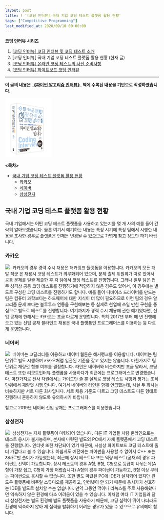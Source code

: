 ```yaml
---
layout: post
title: ! '[코딩 인터뷰] 국내 기업 코딩 테스트 플랫폼 활용 현황'
tags: ["Competitive Programming"]
last_modified_at: 2020/09/10 00:00:00
---
```


**코딩 인터뷰 시리즈**
1. [[코딩 인터뷰] 코딩 인터뷰 및 코딩 테스트 소개](/coding-interview-1/)
1. [코딩 인터뷰] 국내 기업 코딩 테스트 플랫폼 활용 현황 (현재 글)
1. [[코딩 인터뷰] 온라인 코딩 테스트의 사전 준비사항](/coding-interview-3/)
1. [[코딩 인터뷰] 화이트보드 코딩 인터뷰](/coding-interview-4/)

<hr>

**이 글의 내용은 [《파이썬 알고리즘 인터뷰》](/algorithm-interview) 책에 수록된 내용을 기반으로 작성하였습니다.**

<a href="/algorithm-interview"><img src="/images/2020/book-cover.jpg" width="30%"></a>

**&lt;목차&gt;**
<!-- TOC -->

- [국내 기업 코딩 테스트 플랫폼 활용 현황](#국내-기업-코딩-테스트-플랫폼-활용-현황)
  - [카카오](#카카오)
  - [네이버](#네이버)
  - [삼성전자](#삼성전자)

<!-- /TOC -->

## 국내 기업 코딩 테스트 플랫폼 활용 현황
국내 기업에서는 어떤 코딩 테스트 플랫폼을 사용하고 있는지를 몇 개 사의 예를 들어 간략히 알아보겠습니다. 물론 여기서 얘기하는 내용은 특정 시기에 특정 팀에서 시행한 내용을 조사한 경우로 플랫폼은 언제든 변경될 수 있으므로 가볍게 참고 정도만 하기 바랍니다.

### 카카오
<img src="https://user-images.githubusercontent.com/1250095/92721632-5cc63800-f3a1-11ea-82c8-b4d57065e392.jpg" style="float: left; margin-right: 8px;">
카카오의 경우 경력 수시 채용은 해커랭크 플랫폼을 이용합니다. 카카오의 모든 개발 직군 은 채용시 코딩 테스트가 의무화되어 있으며, 문제 출제 위원회가 따로 있어서 공통 문제를 일괄 제출한 후 각 팀에서 코딩 테스트를 진행합니다. 그러나 일부 팀은 업무 성격상 공통 코딩 테스트를 진행하기에 적합하지 않은 경우도 있어서, 이 경우에는 별도로 구성한 코딩 테스트를 진행하기도 합니다. 예를 들어 디바이스 드라이버를 만드는 팀은 컴퓨터 과학보다는 하드웨어에 대한 지식이 더 많이 필요하므로 이런 팀의 경우 알고리즘 문제 보다는 블루투스 연동을 구현해보는 등 실제로 현업에 쓰일 만한 구현을 중심으로 별도로 테스트를 진행합니다. 여기까지가 경력 수시 채용에 관한 얘기였다면, 신입 공채에 한해서는 카카오는 조금 다르게 운영합니다. 특히 2017년 부터 매 년 진행해 오고 있는 신입 공채 블라인드 채용은 국내 플랫폼인 프로그래머스를 이용하는 등 다르게 운영합니다.

### 네이버
<img src="https://user-images.githubusercontent.com/1250095/92721643-5f289200-f3a1-11ea-90ff-ee3338ca6979.png" style="margin-right: 8px; float: left">
네이버는 코딜리티를 이용하고 네이버 웹툰은 해커랭크를 이용합니다. 네이버는 팀 단위로 별도 시행하며 카카오처럼 일관된 기준을 갖고 있지는 않습니다. 마찬가지로 팀 단위로 재량껏 합불 여부를 결정합니다. 라인은 네이버와 비슷하지만 조금 달라서, 코딩 테스트 또한 리모트인터뷰 플랫폼을 사용하다가 최근에는 프로그래머스로 변경했습니다. 마찬가지로 전사 차원에서는 가이드만 줄 뿐 실제로 코딩 테스트 시행과 평가는 조직 단위에서 재량껏 시행 합니다. 여기서 네이버와 라인을 함께 언급했는데, 사실 두 회사는 비슷하지만 서로 다른 회사입니다. 서로 채용 기준도 다르고 코딩 테스트도 다른 형태로 진행하니 혼동하지 않도록 유의하시기 바랍니다.

참고로 2019년 네이버 신입 공채는 프로그래머스를 이용했습니다.

### 삼성전자
<img src="https://user-images.githubusercontent.com/1250095/92723140-9ac45b80-f3a3-11ea-9f1d-44ba55c4f2f5.png" style="float: left; margin-right: 8px">
삼성전자는 자체 플랫폼이 마련되어 있습니다. 다른 IT 기업들 처럼 온라인으로는 테스트 응시가 불가능하며, 본사에 마련된 별도의 PC에서 자체 플랫폼에서 코딩 테스트를 진행합니다. 인터넷 또한 차단되어 있기 때문에, 사실상 화이트보드 코딩 테스트에 좀 더 가깝다고 볼 수 있습니다. 아쉽게도 예전에는 파이썬을 사용할 수 없어서 C++ 또는 자바로만 풀이가 가능했는데, 최근에 상시 테스트나 또는 역량 테스트(공채)의 경우 파이썬도 선택이 가능합니다. 상시 테스트의 경우 A형, B형, C형으로 등급이 나뉘는데(A형이 가장 쉽고, C형이 가장 어렵습니다) A형의 경우 파이썬이 가능하고, B형 이상 부터는 파이썬으로 응시할 수 없습니다. 또한 별도 마련된 PC에 IDE가 설치되어 있지만 윈도우 플랫폼에 비주얼 스튜디오를 제공하고, 인터넷이 안 되기 때문에 응시자가 선호하는 IDE를 별도로 설치할 수는 없습니다. 만약 그동안 맥이나 리눅스를 주로 사용해왔다면 익숙하지 않은 환경에 다소 어려움이 있을 수 있습니다. 이처럼 여타 IT 기업들과 달리 삼성전자는 별도 환경에 별도 플랫폼을 사용하기 때문에, 코딩 실력이 뛰어 나더라도 환경에 익숙하지 않아 제 실력을 발휘하기 어려운 경우가 있을 수 있으므로 유의해야 합니다.